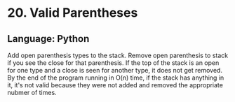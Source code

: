 # 20. Valid Parentheses
## Language: Python

Add open parenthesis types to the stack. Remove open parenthesis to stack if you see the close for that parenthesis. If the top of the stack is an open for one type and a close is seen for another type, it does not get removed. By the end of the program running in O(n) time, if the stack has anything in it, it's not valid because they were not added and removed the appropriate nubmer of times.
